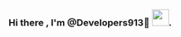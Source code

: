 <!--### Hi there 👋, I'm Riya🌼 -->
### Hi there , I'm @Developers913🌼 <img src="https://raw.githubusercontent.com/vatsa287/vatsa287/master/assets/Hi.gif?raw=true" width="30px">.
<!--

Here are some ideas to get you started:

- 🔭 I’m currently working on ...
- 🌱 I’m currently learning ...
- 👯 I’m looking to collaborate on ...
- 🤔 I’m looking for help with ...
- 💬 Ask me about ...
- 📫 How to reach me: ...
- 😄 Pronouns: ...
- ⚡ Fun fact: ...
-->
<!---
Developers913/Developers913 is a ✨ special ✨ repository because its `README.md` (this file) appears on your GitHub profile.
You can click the Preview link to take a look at your changes.
--->
